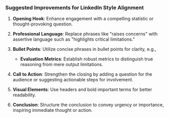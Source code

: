 ### Suggested Improvements for LinkedIn Style Alignment
1. **Opening Hook**: Enhance engagement with a compelling statistic or thought-provoking question.

2. **Professional Language**: Replace phrases like "raises concerns" with assertive language such as "highlights critical limitations."

3. **Bullet Points**: Utilize concise phrases in bullet points for clarity, e.g.,  
   - **Evaluation Metrics**: Establish robust metrics to distinguish true reasoning from mere output limitations.

4. **Call to Action**: Strengthen the closing by adding a question for the audience or suggesting actionable steps for involvement.

5. **Visual Elements**: Use headers and bold important terms for better readability.

6. **Conclusion**: Structure the conclusion to convey urgency or importance, inspiring immediate thought or action.